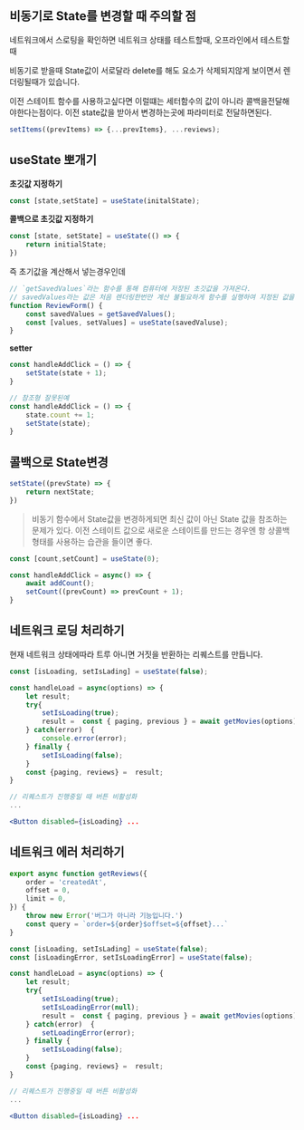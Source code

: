 ## 비동기로 State를 변경할 때 주의할 점
네트워크에서 스로팅을 확인하면 네트워크 상태를 테스트할때, 오프라인에서 테스트할때

비동기로 받을때 State값이 서로달라 delete를 해도 요소가 삭제되지않게 보이면서 렌더링될때가 있습니다.

이전 스테이트 함수를 사용하고싶다면
이럴떄는 세터함수의 값이 아니라 콜백을전달해야한다는점이다.
이전 state값을 받아서 변경하는곳에 파라미터로 전달하면된다.
```jsx
setItems((prevItems) => {...prevItems}, ...reviews);
```

## useState 뽀개기
**초깃값 지정하기**
```jsx
const [state,setState] = useState(initalState);
```

**콜백으로 초깃값 지정하기**
```jsx
const [state, setState] = useState(() => {
	return initialState;
})
```
즉 초기값을 계산해서 넣는경우인데
```jsx
// `getSavedValues`라는 함수를 통해 컴퓨터에 저장된 초깃값을 가져온다.
// savedValues라는 값은 처음 렌더링한번만 계산 불필요하게 함수를 실행하여 지정된 값을 가져온다.
function ReviewForm() {
	const savedValues = getSavedValues();
	const [values, setValues] = useState(savedValuse);
}
```

**setter**
```jsx
const handleAddClick = () => {
	setState(state + 1);
}

// 참조형 잘못된예
const handleAddClick = () => {
	state.count += 1;
	setState(state);
}

```

## 콜백으로 State변경
```jsx
setState((prevState) => {
	return nextState;
})
```
> 비동기 함수에서 State값을 변경하게되면 최신 값이 아닌 State 값을 참조하는 문제가 있다.
> 이전 스테이트 값으로 새로운 스테이트를 만드는 경우엔 항 상콜백 형태를 사용하는 습관을 들이면 좋다.

```jsx
const [count,setCount] = useState(0);

const handleAddClick = async() => {
	await addCount();
	setCount((prevCount) => prevCount + 1);
}
```

## 네트워크 로딩 처리하기
현재 네트워크 상태에따라 트루 아니면 거짓을 반환하는 리퀘스트를 만듭니다.
```jsx
const [isLoading, setIsLading] = useState(false);

const handleLoad = async(options) => {
	let result;
	try{
		setIsLoading(true);
		result =  const { paging, previous } = await getMovies(options);	
	} catch(error)  {
		console.error(error);	
	} finally {
		setIsLoading(false);
	}
	const {paging, reviews} =  result;
}

// 리퀘스트가 진행중일 때 버튼 비활성화
...

<Button disabled={isLoading} ...
```

## 네트워크 에러 처리하기

```jsx
export async function getReviews({
	order = 'createdAt',
	offset = 0,
	limit = 0,
}) {
	throw new Error('버그가 아니라 기능입니다.')
	const query = `order=${order}$offset=${offset}...`
}

const [isLoading, setIsLading] = useState(false);
const [isLoadingError, setIsLoadingError] = useState(false);

const handleLoad = async(options) => {
	let result;
	try{
		setIsLoading(true);
		setIsLoadingError(null);
		result =  const { paging, previous } = await getMovies(options);	
	} catch(error)  {
		setLoadingError(error);
	} finally {
		setIsLoading(false);
	}
	const {paging, reviews} =  result;
}

// 리퀘스트가 진행중일 때 버튼 비활성화
...

<Button disabled={isLoading} ...
```











